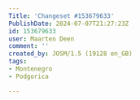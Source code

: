 ```yaml
---
Title: 'Changeset #153679633'
PublishDate: 2024-07-07T21:27:23Z
id: 153679633
user: Maarten Deen
comment: ''
created_by: JOSM/1.5 (19128 en_GB)
tags:
- Montenegro
- Podgorica

---
```

